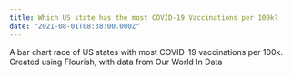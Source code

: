 ```yaml
---
title: Which US state has the most COVID-19 Vaccinations per 100k?
date: "2021-08-01T08:38:00.000Z"
---
```

<div class="flourish-embed flourish-bar-chart-race" data-src="visualisation/6886735"><script src="https://public.flourish.studio/resources/embed.js"></script></div>

A bar chart race of US states with most COVID-19 vaccinations per 100k. Created using Flourish, with data from Our World In Data
